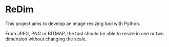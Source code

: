 # ReDim
This project aims to develop an image resizing tool with Python.

From JPEG, PNG or BITMAP, the tool should be able to resize in one or two dimension without changing the scale.

